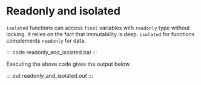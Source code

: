 # Readonly and isolated

`isolated` functions can access `final` variables with `readonly` type without locking. It relies on the fact that immutability is deep. `isolated` for functions complements `readonly` for data.

::: code readonly_and_isolated.bal :::

Executing the above code gives the output below.

::: out readonly_and_isolated.out :::